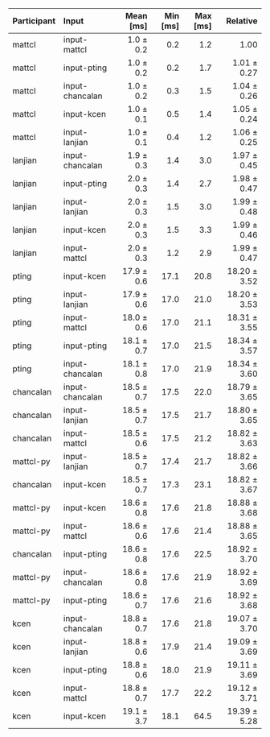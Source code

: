 | Participant | Input | Mean [ms] | Min [ms] | Max [ms] | Relative |
|:---|:---|---:|---:|---:|---:|
| mattcl | input-mattcl | 1.0 ± 0.2 | 0.2 | 1.2 | 1.00 |
| mattcl | input-pting | 1.0 ± 0.2 | 0.2 | 1.7 | 1.01 ± 0.27 |
| mattcl | input-chancalan | 1.0 ± 0.2 | 0.3 | 1.5 | 1.04 ± 0.26 |
| mattcl | input-kcen | 1.0 ± 0.1 | 0.5 | 1.4 | 1.05 ± 0.24 |
| mattcl | input-lanjian | 1.0 ± 0.1 | 0.4 | 1.2 | 1.06 ± 0.25 |
| lanjian | input-chancalan | 1.9 ± 0.3 | 1.4 | 3.0 | 1.97 ± 0.45 |
| lanjian | input-pting | 2.0 ± 0.3 | 1.4 | 2.7 | 1.98 ± 0.47 |
| lanjian | input-lanjian | 2.0 ± 0.3 | 1.5 | 3.0 | 1.99 ± 0.48 |
| lanjian | input-kcen | 2.0 ± 0.3 | 1.5 | 3.3 | 1.99 ± 0.46 |
| lanjian | input-mattcl | 2.0 ± 0.3 | 1.2 | 2.9 | 1.99 ± 0.47 |
| pting | input-kcen | 17.9 ± 0.6 | 17.1 | 20.8 | 18.20 ± 3.52 |
| pting | input-lanjian | 17.9 ± 0.6 | 17.0 | 21.0 | 18.20 ± 3.53 |
| pting | input-mattcl | 18.0 ± 0.6 | 17.0 | 21.1 | 18.31 ± 3.55 |
| pting | input-pting | 18.1 ± 0.7 | 17.0 | 21.5 | 18.34 ± 3.57 |
| pting | input-chancalan | 18.1 ± 0.8 | 17.0 | 21.9 | 18.34 ± 3.60 |
| chancalan | input-chancalan | 18.5 ± 0.7 | 17.5 | 22.0 | 18.79 ± 3.65 |
| chancalan | input-lanjian | 18.5 ± 0.7 | 17.5 | 21.7 | 18.80 ± 3.65 |
| chancalan | input-mattcl | 18.5 ± 0.6 | 17.5 | 21.2 | 18.82 ± 3.63 |
| mattcl-py | input-lanjian | 18.5 ± 0.7 | 17.4 | 21.7 | 18.82 ± 3.66 |
| chancalan | input-kcen | 18.5 ± 0.7 | 17.3 | 23.1 | 18.82 ± 3.67 |
| mattcl-py | input-kcen | 18.6 ± 0.8 | 17.6 | 21.8 | 18.88 ± 3.68 |
| mattcl-py | input-mattcl | 18.6 ± 0.6 | 17.6 | 21.4 | 18.88 ± 3.65 |
| chancalan | input-pting | 18.6 ± 0.8 | 17.6 | 22.5 | 18.92 ± 3.70 |
| mattcl-py | input-chancalan | 18.6 ± 0.8 | 17.6 | 21.9 | 18.92 ± 3.69 |
| mattcl-py | input-pting | 18.6 ± 0.7 | 17.6 | 21.6 | 18.92 ± 3.68 |
| kcen | input-chancalan | 18.8 ± 0.7 | 17.6 | 21.8 | 19.07 ± 3.70 |
| kcen | input-lanjian | 18.8 ± 0.6 | 17.9 | 21.4 | 19.09 ± 3.69 |
| kcen | input-pting | 18.8 ± 0.6 | 18.0 | 21.9 | 19.11 ± 3.69 |
| kcen | input-mattcl | 18.8 ± 0.7 | 17.7 | 22.2 | 19.12 ± 3.71 |
| kcen | input-kcen | 19.1 ± 3.7 | 18.1 | 64.5 | 19.39 ± 5.28 |
